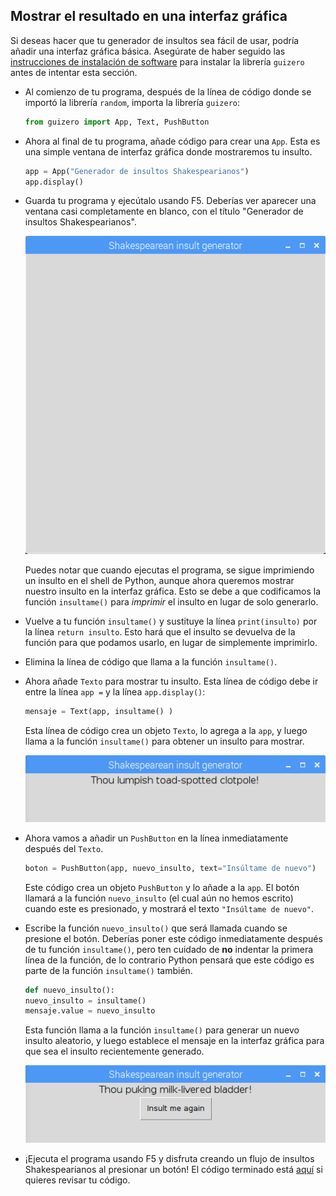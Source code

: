 ## Mostrar el resultado en una interfaz gráfica

Si deseas hacer que tu generador de insultos sea fácil de usar, podría añadir una interfaz gráfica básica. Asegúrate de haber seguido las [instrucciones de instalación de software](https://learning-admin.raspberrypi.org/en/projects/shakespearean-insult-generator/what-you-will-need) para instalar la librería `guizero` antes de intentar esta sección.

- Al comienzo de tu programa, después de la línea de código donde se importó la librería `random`, importa la librería `guizero`:

  ```python
  from guizero import App, Text, PushButton
  ```

- Ahora al final de tu programa, añade código para crear una `App`. Esta es una simple ventana de interfaz gráfica donde mostraremos tu insulto.

  ```python
  app = App("Generador de insultos Shakespearianos")
  app.display()
  ```

- Guarda tu programa y ejecútalo usando F5. Deberías ver aparecer una ventana casi completamente en blanco, con el título "Generador de insultos Shakespearianos".

  ![Ventana de la aplicación en blanco](images/app-window.png)

  Puedes notar que cuando ejecutas el programa, se sigue imprimiendo un insulto en el shell de Python, aunque ahora queremos mostrar nuestro insulto en la interfaz gráfica. Esto se debe a que codificamos la función `insultame()` para *imprimir* el insulto en lugar de solo generarlo.

- Vuelve a tu función `insultame()` y sustituye la línea `print(insulto)` por la línea `return insulto`. Esto hará que el insulto se devuelva de la función para que podamos usarlo, en lugar de simplemente imprimirlo.

- Elimina la línea de código que llama a la función `insultame()`.

- Ahora añade `Texto` para mostrar tu insulto. Esta línea de código debe ir entre la línea `app =` y la línea `app.display()`:

  ```python
  mensaje = Text(app, insultame() )
  ```

  Esta línea de código crea un objeto `Texto`, lo agrega a la `app`, y luego llama a la función `insultame()` para obtener un insulto para mostrar.

  ![Insultos mostrados en la Interfaz Gráfica](images/insult-in-gui.png)

- Ahora vamos a añadir un `PushButton` en la línea inmediatamente después del `Texto`.

  ```python
  boton = PushButton(app, nuevo_insulto, text="Insúltame de nuevo")
  ```

  Este código crea un objeto `PushButton` y lo añade a la `app`. El botón llamará a la función `nuevo_insulto` (el cual aún no hemos escrito) cuando este es presionado, y mostrará el texto `"Insúltame de nuevo"`.

- Escribe la función `nuevo_insulto()` que será llamada cuando se presione el botón. Deberías poner este código inmediatamente después de tu función `insultame()`, pero ten cuidado de **no** indentar la primera línea de la función, de lo contrario Python pensará que este código es parte de la función `insultame()` también.

    ```python
    def nuevo_insulto():
    nuevo_insulto = insultame()
    mensaje.value = nuevo_insulto
    ```

  Esta función llama a la función `insultame()` para generar un nuevo insulto aleatorio, y luego establece el mensaje en la interfaz gráfica para que sea el insulto recientemente generado.

  ![Botón de insultos](images/insult-me-again.png)

- ¡Ejecuta el programa usando F5 y disfruta creando un flujo de insultos Shakespearianos al presionar un botón! El código terminado está [aquí](resources/shakespeare.py) si quieres revisar tu código.

